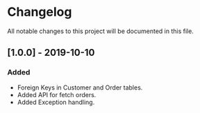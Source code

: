 # Changelog
All notable changes to this project will be documented in this file.

## [1.0.0] - 2019-10-10
### Added
- Foreign Keys in Customer and Order tables.
- Added API for fetch orders.
- Added Exception handling.